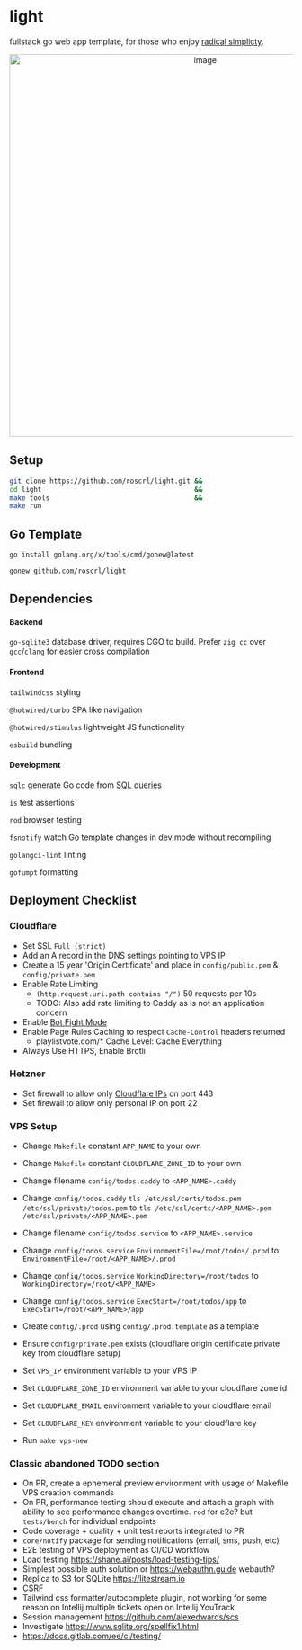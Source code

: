 # light

fullstack go web app template, for those who enjoy [radical simplicty](https://www.radicalsimpli.city).

<p align="center">
  <img width="681" alt="image" src="https://github.com/roscrl/light/assets/13072760/58030551-0b2f-43e3-898b-b3d388b4b85f">
</p>

## Setup

```bash
git clone https://github.com/roscrl/light.git &&
cd light                                      &&
make tools                                    &&
make run
```

## Go Template

```bash
go install golang.org/x/tools/cmd/gonew@latest
```

```bash
gonew github.com/roscrl/light
```

## Dependencies

#### Backend

`go-sqlite3` database driver, requires CGO to build. Prefer `zig cc` over `gcc`/`clang` for easier cross compilation


#### Frontend

`tailwindcss` styling

`@hotwired/turbo` SPA like navigation

`@hotwired/stimulus` lightweight JS functionality

`esbuild` bundling

#### Development

`sqlc` generate Go code from [SQL queries](db/queries/todos.sql)

`is` test assertions

`rod` browser testing

`fsnotify` watch Go template changes in dev mode without recompiling

`golangci-lint` linting

`gofumpt` formatting

## Deployment Checklist

### Cloudflare

- Set SSL `Full (strict)`
- Add an A record in the DNS settings pointing to VPS IP
- Create a 15 year 'Origin Certificate' and place in `config/public.pem` & `config/private.pem`
- Enable Rate Limiting
  - `(http.request.uri.path contains "/")` 50 requests per 10s
  - TODO: Also add rate limiting to Caddy as is not an application concern
- Enable [Bot Fight Mode](https://developers.cloudflare.com/bots/get-started/free/)
- Enable Page Rules Caching to respect `Cache-Control` headers returned
  - playlistvote.com/* Cache Level: Cache Everything
- Always Use HTTPS, Enable Brotli

### Hetzner

- Set firewall to allow only [Cloudflare IPs](https://www.cloudflare.com/en-gb/ips/) on port 443
- Set firewall to allow only personal IP on port 22

### VPS Setup

- Change `Makefile` constant `APP_NAME` to your own
- Change `Makefile` constant `CLOUDFLARE_ZONE_ID` to your own


- Change filename `config/todos.caddy` to `<APP_NAME>.caddy`
- Change `config/todos.caddy` `tls /etc/ssl/certs/todos.pem /etc/ssl/private/todos.pem` to `tls /etc/ssl/certs/<APP_NAME>.pem /etc/ssl/private/<APP_NAME>.pem`


- Change filename `config/todos.service` to `<APP_NAME>.service`
- Change `config/todos.service` `EnvironmentFile=/root/todos/.prod` to `EnvironmentFile=/root/<APP_NAME>/.prod`
- Change `config/todos.service` `WorkingDirectory=/root/todos` to `WorkingDirectory=/root/<APP_NAME>`
- Change `config/todos.service` `ExecStart=/root/todos/app` to `ExecStart=/root/<APP_NAME>/app`


- Create `config/.prod` using `config/.prod.template` as a template


- Ensure `config/private.pem` exists (cloudflare origin certificate private key from cloudflare setup)
- Set `VPS_IP` environment variable to your VPS IP
- Set `CLOUDFLARE_ZONE_ID` environment variable to your cloudflare zone id
- Set `CLOUDFLARE_EMAIL` environment variable to your cloudflare email
- Set `CLOUDFLARE_KEY` environment variable to your cloudflare key
- Run `make vps-new`


### Classic abandoned TODO section

- On PR, create a ephemeral preview environment with usage of Makefile VPS creation commands
- On PR, performance testing should execute and attach a graph with ability to see performance changes overtime. `rod` for e2e? but `tests/bench` for individual endpoints
- Code coverage + quality + unit test reports integrated to PR
- `core/notify` package for sending notifications (email, sms, push, etc)
- E2E testing of VPS deployment as CI/CD workflow
- Load testing https://shane.ai/posts/load-testing-tips/
- Simplest possible auth solution or https://webauthn.guide webauth?
- Replica to S3 for SQLite https://litestream.io
- CSRF
- Tailwind css formatter/autocomplete plugin, not working for some reason on Intellij multiple tickets open on Intellij YouTrack
- Session management https://github.com/alexedwards/scs
- Investigate https://www.sqlite.org/spellfix1.html
- https://docs.gitlab.com/ee/ci/testing/ 